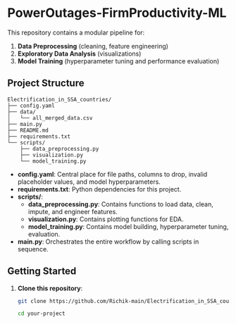 # PowerOutages-FirmProductivity-ML

This repository contains a modular pipeline for:
1. **Data Preprocessing** (cleaning, feature engineering)
2. **Exploratory Data Analysis** (visualizations)
3. **Model Training** (hyperparameter tuning and performance evaluation)

## Project Structure


```
Electrification_in_SSA_countries/
├── config.yaml
├── data/
│   └── all_merged_data.csv
├── main.py
├── README.md
├── requirements.txt
└── scripts/
    ├── data_preprocessing.py
    ├── visualization.py
    └── model_training.py
```

- **config.yaml**: Central place for file paths, columns to drop, invalid placeholder values, and model hyperparameters.
- **requirements.txt**: Python dependencies for this project.
- **scripts/**:
  - **data_preprocessing.py**: Contains functions to load data, clean, impute, and engineer features.
  - **visualization.py**: Contains plotting functions for EDA.
  - **model_training.py**: Contains model building, hyperparameter tuning, evaluation.
- **main.py**: Orchestrates the entire workflow by calling scripts in sequence.

## Getting Started

1. **Clone this repository**:
   ```bash
   git clone https://github.com/Richik-main/Electrification_in_SSA_countries.git

   cd your-project
